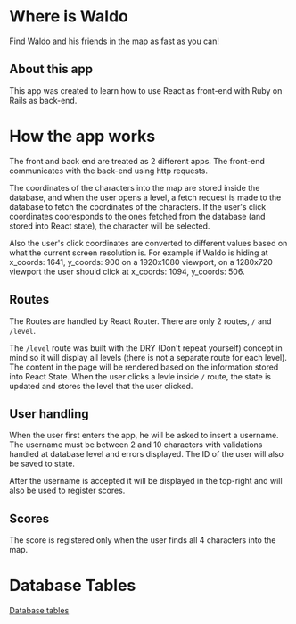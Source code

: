 # Where is Waldo
Find Waldo and his friends in the map as fast as you can!

## About this app

This app was created to learn how to use React as front-end with Ruby on Rails as back-end. 

# How the app works

The front and back end are treated as 2 different apps.
The front-end communicates with the back-end using http requests.

The coordinates of the characters into the map are stored inside the database, and when the user opens a level, a fetch request is made to the database to fetch the coordinates of the characters.
If the user's click coordinates cooresponds to the ones fetched from the database (and stored into React state), the character will be selected.

Also the user's click coordinates are converted to different values based on what the current screen resolution is. For example if Waldo is hiding at x_coords: 1641, y_coords: 900 on a 1920x1080 viewport, on a 1280x720 viewport the user should click at x_coords: 1094, y_coords: 506.

## Routes
The Routes are handled by React Router. There are only 2 routes, `/` and `/level`.

The `/level` route was built with the DRY (Don't repeat yourself) concept in mind so it will display all levels (there is not a separate route for each level).
The content in the page will be rendered based on the information stored into React State. When the user clicks a levle inside `/` route, the state is updated and stores the level that the user clicked.

## User handling

When the user first enters the app, he will be asked to insert a username. The username must be between 2 and 10 characters with validations handled at database level and errors displayed. The ID of the user will also be saved to state.

After the username is accepted it will be displayed in the top-right and will also be used to register scores.

## Scores

The score is registered only when the user finds all 4 characters into the map.


# Database Tables

[Database tables](FRwUDejuWF.png)

